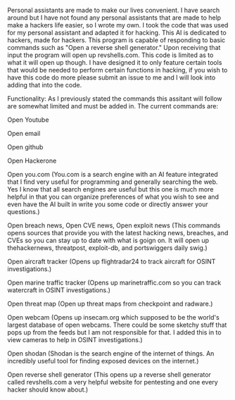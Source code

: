 Personal assistants are made to make our lives convenient. 
I have search around but I have not found any personal assistants that are made to help make a hackers life easier, so I wrote my own. I took the code that was used for my personal assistant and adapted it for hacking. This AI is dedicated to hackers, made for hackers. This program is capable of responding to basic commands such as "Open a reverse shell generator." Upon receiving that input the program will open up revshells.com. This code is limited as to what it will open up though. I have designed it to only feature certain tools that would be needed to perform certain functions in hacking, if you wish to have this code do more please submit an issue to me and I will look into adding that into the code.

Functionality:
As I previously stated the commands this assitant will follow are somewhat limited and must be added in. The current commands are:

Open Youtube

Open email

Open github

Open Hackerone

Open you.com (You.com is a search engine with an AI feature integrated that I find very useful for programming and generally searching the web. Yes I know that all search engines are useful but this one is much more helpful in that you can organize preferences of what you wish to see and even have the AI built in write you some code or directly answer your questions.)

Open breach news, Open CVE news, Open exploit news (This commands opens sources that provide you with the latest hacking news, breaches, and CVEs so you can stay up to date with what is goign on. It will open up thehackernews, threatpost, exploit-db, and portswiggers daily swig.)

Open aircraft tracker (Opens up flightradar24 to track aircraft for OSINT investigations.)

Open marine traffic tracker (Opens up marinetraffic.com so you can track watercraft in OSINT investigations.)

Open threat map (Open up threat maps from checkpoint and radware.)

Open webcam (Opens up insecam.org which supposed to be the world's largest database of open webcams. There could be some sketchy stuff that pops up from the feeds but I am not responsible for that. I added this in to view cameras to help in OSINT investigations.)

Open shodan (Shodan is the search engine of the internet of things. An incredibly useful tool for finding exposed devices on the internet.)

Open reverse shell generator (This opens up a reverse shell generator called revshells.com a very helpful website for pentesting and one every hacker should know about.)
